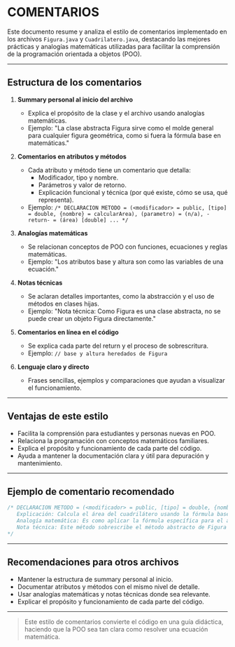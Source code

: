 # COMENTARIOS

Este documento resume y analiza el estilo de comentarios implementado en los archivos `Figura.java` y `Cuadrilatero.java`, destacando las mejores prácticas y analogías matemáticas utilizadas para facilitar la comprensión de la programación orientada a objetos (POO).

---

## Estructura de los comentarios

1. **Summary personal al inicio del archivo**
   - Explica el propósito de la clase y el archivo usando analogías matemáticas.
   - Ejemplo: "La clase abstracta Figura sirve como el molde general para cualquier figura geométrica, como si fuera la fórmula base en matemáticas."

2. **Comentarios en atributos y métodos**
   - Cada atributo y método tiene un comentario que detalla:
     - Modificador, tipo y nombre.
     - Parámetros y valor de retorno.
     - Explicación funcional y técnica (por qué existe, cómo se usa, qué representa).
   - Ejemplo: `/* DECLARACION METODO = (<modificador> = public, [tipo] = double, {nombre} = calcularArea), (parametro) = (n/a), -return- = (área) [double] ... */`

3. **Analogías matemáticas**
   - Se relacionan conceptos de POO con funciones, ecuaciones y reglas matemáticas.
   - Ejemplo: "Los atributos base y altura son como las variables de una ecuación."

4. **Notas técnicas**
   - Se aclaran detalles importantes, como la abstracción y el uso de métodos en clases hijas.
   - Ejemplo: "Nota técnica: Como Figura es una clase abstracta, no se puede crear un objeto Figura directamente."

5. **Comentarios en línea en el código**
   - Se explica cada parte del return y el proceso de sobrescritura.
   - Ejemplo: `// base y altura heredados de Figura`

6. **Lenguaje claro y directo**
   - Frases sencillas, ejemplos y comparaciones que ayudan a visualizar el funcionamiento.

---

## Ventajas de este estilo
- Facilita la comprensión para estudiantes y personas nuevas en POO.
- Relaciona la programación con conceptos matemáticos familiares.
- Explica el propósito y funcionamiento de cada parte del código.
- Ayuda a mantener la documentación clara y útil para depuración y mantenimiento.

---

## Ejemplo de comentario recomendado
```java
/* DECLARACION METODO = (<modificador> = public, [tipo] = double, {nombre} = calcularArea), (parametro) = (n/a), -return- = (área) [double]
   Explicación: Calcula el área del cuadrilátero usando la fórmula base*altura. Hereda los valores de base y altura de Figura.
   Analogía matemática: Es como aplicar la fórmula específica para el área de un cuadrilátero, usando las variables heredadas.
   Nota técnica: Este método sobrescribe el método abstracto de Figura y será usado por las clases hijas concretas.
*/
```

---

## Recomendaciones para otros archivos
- Mantener la estructura de summary personal al inicio.
- Documentar atributos y métodos con el mismo nivel de detalle.
- Usar analogías matemáticas y notas técnicas donde sea relevante.
- Explicar el propósito y funcionamiento de cada parte del código.

---

> Este estilo de comentarios convierte el código en una guía didáctica, haciendo que la POO sea tan clara como resolver una ecuación matemática.
